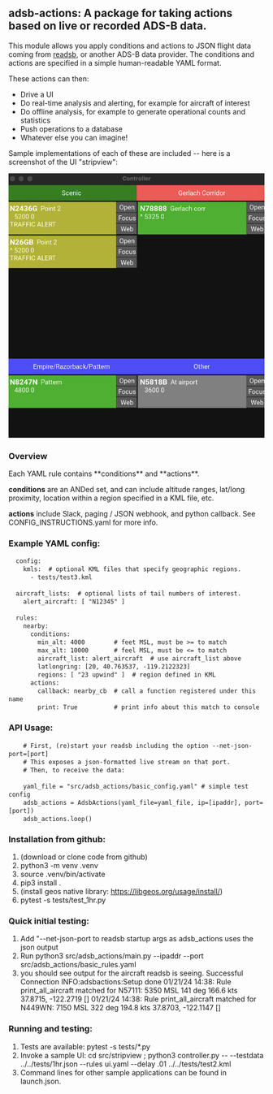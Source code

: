 <h2>adsb-actions: A package for taking actions based on live or recorded ADS-B data.</h2>

This module allows you apply conditions and actions to JSON flight
data coming from [readsb](https://github.com/wiedehopf/readsb), or
another ADS-B data provider.  The conditions and actions are
specified in a simple human-readable YAML format.

These actions can then:
- Drive a UI
- Do real-time analysis and alerting, for example for aircraft of interest
- Do offline analysis, for example to  generate operational counts and statistics
- Push operations to a database
- Whatever else you can imagine!

Sample implementations of each of these are included -- here is a screenshot of the UI "stripview":

![Screenshot of Stripview](misc/stripview.png?raw=true "Screenshot of Stripview")

<h3>Overview</h3>
Each YAML rule contains **conditions** and **actions**. 

**conditions** are an ANDed set, and can include altitude ranges, lat/long proximity, location within a region specified in a KML file, etc.

**actions** include Slack, paging / JSON webhook, and python callback.  See CONFIG_INSTRUCTIONS.yaml for more info.

<h3>Example YAML config:</h3>

```
  config:
    kmls:  # optional KML files that specify geographic regions.
      - tests/test3.kml 

  aircraft_lists:  # optional lists of tail numbers of interest.
    alert_aircraft: [ "N12345" ]

  rules:
    nearby:
      conditions: 
        min_alt: 4000        # feet MSL, must be >= to match
        max_alt: 10000       # feel MSL, must be <= to match
        aircraft_list: alert_aircraft  # use aircraft_list above
        latlongring: [20, 40.763537, -119.2122323]
        regions: [ "23 upwind" ]  # region defined in KML
      actions:
        callback: nearby_cb  # call a function registered under this name
        print: True          # print info about this match to console
```

<h3>API Usage:</h3>

```
    # First, (re)start your readsb including the option --net-json-port=[port]
    # This exposes a json-formatted live stream on that port. 
    # Then, to receive the data:

    yaml_file = "src/adsb_actions/basic_config.yaml" # simple test config
    adsb_actions = AdsbActions(yaml_file=yaml_file, ip=[ipaddr], port=[port])
    adsb_actions.loop()
```

<h3>Installation from github:</h3>

1. (download or clone code from github)
1. python3 -m venv .venv
1. source .venv/bin/activate
1. pip3 install .
1. (install geos native library: https://libgeos.org/usage/install/)
1. pytest -s tests/test_1hr.py

<h3> Quick initial testing: </h3>

1. Add "--net-json-port <port number> to readsb startup args as adsb_actions uses the json output
1. Run python3 src/adsb_actions/main.py --ipaddr <readsb host> --port <port nunber> src/adsb_actions/basic_rules.yaml
1. you should see output for the aircraft readsb is seeing.
Successful Connection
INFO:adsbactions:Setup done
01/21/24 14:38: Rule print_all_aircraft matched for N57111: 5350 MSL 141 deg 166.6 kts 37.8715, -122.2719 []
01/21/24 14:38: Rule print_all_aircraft matched for N449WN: 7150 MSL 322 deg 194.8 kts 37.8703, -122.1147 []

<h3> Running and testing: </h3>

1. Tests are available: pytest -s tests/*.py
1. Invoke a sample UI: cd src/stripview ;  python3 controller.py -- --testdata ../../tests/1hr.json --rules ui.yaml --delay .01 ../../tests/test2.kml
1. Command lines for other sample applications can be found in launch.json.
